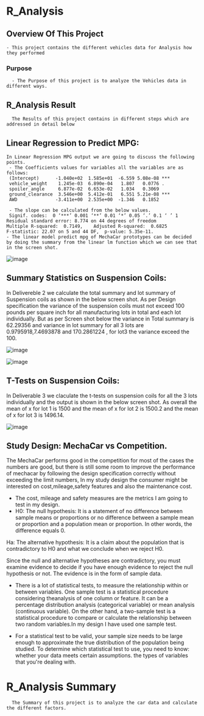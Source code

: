# R_Analysis

## Overview Of This Project
    - This project contains the different vehicles data for Analysis how they performed
### Purpose 
      - The Purpose of this project is to analyze the Vehicles data in different ways.
##  R_Analysis Result
      The Results of this project contains in different steps which are addressed in detail below
## Linear Regression to Predict MPG:
    In Linear Regression MPG output we are going to discuss the following points.
     - The Coefficients values for variables all the variables are as follows:
     (Intercept)      -1.040e+02  1.585e+01  -6.559 5.08e-08 ***
     vehicle_weight    1.245e-03  6.890e-04   1.807   0.0776 .  
     spoiler_angle     6.877e-02  6.653e-02   1.034   0.3069    
     ground_clearance  3.546e+00  5.412e-01   6.551 5.21e-08 ***
     AWD              -3.411e+00  2.535e+00  -1.346   0.1852    

     - The slope can be calculated from the below values.
     Signif. codes:  0 ‘***’ 0.001 ‘**’ 0.01 ‘*’ 0.05 ‘.’ 0.1 ‘ ’ 1
    Residual standard error: 8.774 on 44 degrees of freedom
    Multiple R-squared:  0.7149,	Adjusted R-squared:  0.6825 
    F-statistic: 22.07 on 5 and 44 DF,  p-value: 5.35e-11.
    - The linear model predict mpg of MechaCar prototypes can be decided by doing the summary from the linear lm function which we can see that in the screen shot.
   ![image](https://user-images.githubusercontent.com/86328230/135700006-b08eb8c2-4117-41a6-a287-f18de64188ca.png)


## Summary Statistics on Suspension Coils:
   In Delivereble 2 we calculate the total summary and lot summary of Suspension coils as shown in the below screen shot. As per Design specification the variance of the suspension coils must not exceed 100 pounds per square inch for all manufacturing lots in total and each lot individually. But as per Screen shot below the variance in Total summary is 62.29356 and variance in lot summary for all 3 lots are 0.9795918,7.4693878 and 170.2861224 , for lot3 the variance exceed the 100.
   
 ![image](https://user-images.githubusercontent.com/86328230/135700041-64c9de0c-8b0d-4173-9b8a-23dff5fa51ed.png)
 
 ![image](https://user-images.githubusercontent.com/86328230/135700052-5ee3ceea-70bd-4a7b-9dda-576d1d84b646.png)



## T-Tests on Suspension Coils:
In Deliverable 3 we claculate the t-tests on suspension coils for all the 3 lots individually and the output is shown in the below screen shot. As overall the mean of x for lot 1 is 1500  and the mean of x for lot 2 is 1500.2 and the mean of x for lot 3 is 1496.14.

![image](https://user-images.githubusercontent.com/86328230/135700077-9a4980d8-1065-4d07-8d5f-5bdbed870e6c.png)


## Study Design: MechaCar vs Competition.
The MechaCar performs good in  the competition for most of the cases the numbers are good, but there is still some room to improve the performance of mechacar by following the design specification correctly without exceeding the limit numbers, In my study design the consumer might be interested on cost,mileage,safety features and also the maintenance cost.
- The cost, mileage and safety measures are the metrics I am going to test in my design.
- H0: The null hypothesis: It is a statement of no difference between sample means or proportions or no difference between a sample mean or proportion and a population mean or proportion. In other words, the difference equals 0.

Ha: The alternative hypothesis: It is a claim about the population that is contradictory to H0 and what we conclude when we reject H0.

Since the null and alternative hypotheses are contradictory, you must examine evidence to decide if you have enough evidence to reject the null hypothesis or not. The evidence is in the form of sample data.

- There is a lot of statistical tests, to measure the relationship within or between variables. 
    One sample test is a statistical procedure considering 
    theanalysis of one column or feature. It can be a percentage distribution analysis (categorical variable) or mean analysis (continuous variable).
    On the other hand, a two-sample test is a statistical procedure to compare or calculate the relationship between two random variables.In my design I have used one sample test.

- For a statistical test to be valid, your sample size needs to be large enough to approximate the true distribution of the population being studied. To determine which statistical test to use, you need to know: whether your data meets certain assumptions. the types of variables that you're dealing with.

# R_Analysis Summary
      The Summary of this project is to analyze the car data and calculate the different factors.
